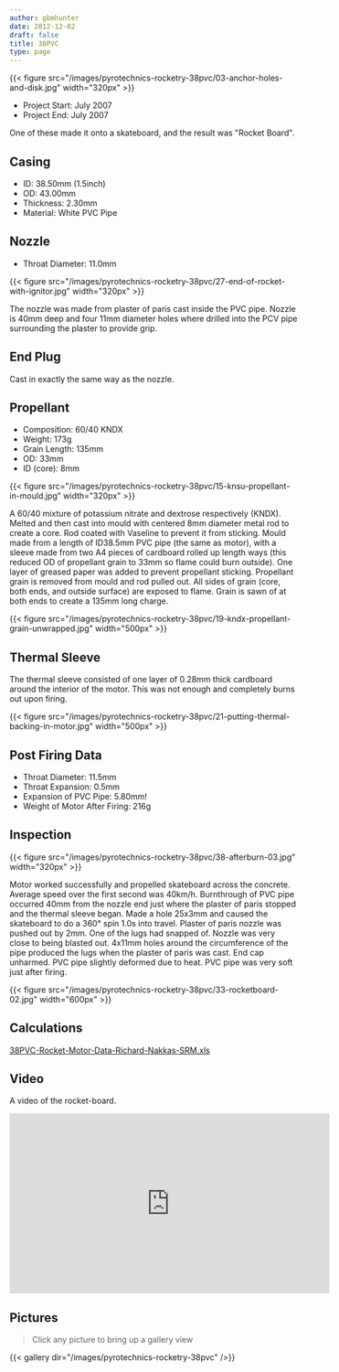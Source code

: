```yaml
---
author: gbmhunter
date: 2012-12-02
draft: false
title: 38PVC
type: page
---
```


{{< figure src="/images/pyrotechnics-rocketry-38pvc/03-anchor-holes-and-disk.jpg"   width="320px" >}}

* Project Start: July 2007
* Project End:  July 2007

One of these made it onto a skateboard, and the result was "Rocket Board".

## Casing

* ID: 38.50mm (1.5inch)
* OD: 43.00mm
* Thickness: 2.30mm
* Material: White PVC Pipe

## Nozzle

* Throat Diameter: 11.0mm

{{< figure src="/images/pyrotechnics-rocketry-38pvc/27-end-of-rocket-with-ignitor.jpg" width="320px" >}}

The nozzle was made from plaster of paris cast inside the PVC pipe. Nozzle is 40mm deep and four 11mm diameter holes where drilled into the PCV pipe surrounding the plaster to provide grip.

## End Plug

Cast in exactly the same way as the nozzle.

## Propellant

* Composition: 60/40 KNDX
* Weight: 173g
* Grain Length: 135mm
* OD: 33mm
* ID (core): 8mm

{{< figure src="/images/pyrotechnics-rocketry-38pvc/15-knsu-propellant-in-mould.jpg" width="320px" >}}

A 60/40 mixture of potassium nitrate and dextrose respectively (KNDX). Melted and then cast into mould with centered 8mm diameter metal rod to create a core. Rod coated with Vaseline to prevent it from sticking. Mould made from a length of ID38.5mm PVC pipe (the same as motor), with a sleeve made from two A4 pieces of cardboard rolled up length ways (this reduced OD of propellant grain to 33mm so flame could burn outside). One layer of greased paper was added to prevent propellant sticking. Propellant grain is removed from mould and rod pulled out. All sides of grain (core, both ends, and outside surface) are exposed to flame. Grain is sawn of at both ends to create a 135mm long charge.

{{< figure src="/images/pyrotechnics-rocketry-38pvc/19-kndx-propellant-grain-unwrapped.jpg" width="500px" >}}

## Thermal Sleeve

The thermal sleeve consisted of one layer of 0.28mm thick cardboard around the interior of the motor. This was not enough and completely burns out upon firing.

{{< figure src="/images/pyrotechnics-rocketry-38pvc/21-putting-thermal-backing-in-motor.jpg"   width="500px" >}}

## Post Firing Data

* Throat Diameter: 11.5mm
* Throat Expansion: 0.5mm
* Expansion of PVC Pipe: 5.80mm!
* Weight of Motor After Firing: 216g

## Inspection

{{< figure src="/images/pyrotechnics-rocketry-38pvc/38-afterburn-03.jpg" width="320px" >}}

Motor worked successfully and propelled skateboard across the concrete. Average speed over the first second was 40km/h. Burnthrough of PVC pipe occurred 40mm from the nozzle end just where the plaster of paris stopped and the thermal sleeve began. Made a hole 25x3mm and caused the skateboard to do a 360° spin 1.0s into travel. Plaster of paris nozzle was pushed out by 2mm. One of the lugs had snapped of. Nozzle was very close to being blasted out. 4x11mm holes around the circumference of the pipe produced the lugs when the plaster of paris was cast. End cap unharmed. PVC pipe slightly deformed due to heat. PVC pipe was very soft just after firing.

{{< figure src="/images/pyrotechnics-rocketry-38pvc/33-rocketboard-02.jpg" width="600px" >}}

## Calculations

[38PVC-Rocket-Motor-Data-Richard-Nakkas-SRM.xls](/images/2012/12/38PVC-Rocket-Motor-Data-Richard-Nakkas-SRM.xls)

## Video

A video of the rocket-board.

<iframe width="560" height="315" src="https://www.youtube.com/embed/SPJvFzGbNCA" frameborder="0" allow="accelerometer; autoplay; encrypted-media; gyroscope; picture-in-picture" allowfullscreen></iframe>

## Pictures

> Click any picture to bring up a gallery view

{{< gallery dir="/images/pyrotechnics-rocketry-38pvc" />}}